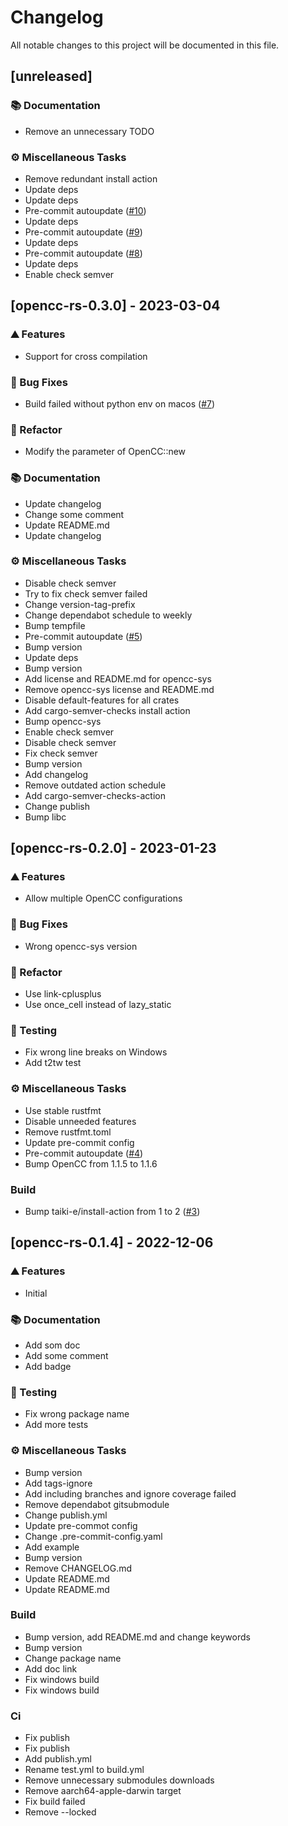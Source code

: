 # Changelog

All notable changes to this project will be documented in this file.

## [unreleased]

### <!-- 3 -->📚 Documentation

- Remove an unnecessary TODO

### <!-- 7 -->⚙️ Miscellaneous Tasks

- Remove redundant install action
- Update deps
- Update deps
- Pre-commit autoupdate ([#10](https://github.com/novel-rs/opencc-rs/issues/10))
- Update deps
- Pre-commit autoupdate ([#9](https://github.com/novel-rs/opencc-rs/issues/9))
- Update deps
- Pre-commit autoupdate ([#8](https://github.com/novel-rs/opencc-rs/issues/8))
- Update deps
- Enable check semver

## [opencc-rs-0.3.0] - 2023-03-04

### <!-- 0 -->⛰️ Features

- Support for cross compilation

### <!-- 1 -->🐛 Bug Fixes

- Build failed without python env on macos ([#7](https://github.com/novel-rs/opencc-rs/issues/7))

### <!-- 2 -->🚜 Refactor

- Modify the parameter of OpenCC::new

### <!-- 3 -->📚 Documentation

- Update changelog
- Change some comment
- Update README.md
- Update changelog

### <!-- 7 -->⚙️ Miscellaneous Tasks

- Disable check semver
- Try to fix check semver failed
- Change version-tag-prefix
- Change dependabot schedule to weekly
- Bump tempfile
- Pre-commit autoupdate ([#5](https://github.com/novel-rs/opencc-rs/issues/5))
- Bump version
- Update deps
- Bump version
- Add license and README.md for opencc-sys
- Remove opencc-sys license and README.md
- Disable default-features for all crates
- Add cargo-semver-checks install action
- Bump opencc-sys
- Enable check semver
- Disable check semver
- Fix check semver
- Bump version
- Add changelog
- Remove outdated action schedule
- Add cargo-semver-checks-action
- Change publish
- Bump libc

## [opencc-rs-0.2.0] - 2023-01-23

### <!-- 0 -->⛰️ Features

- Allow multiple OpenCC configurations

### <!-- 1 -->🐛 Bug Fixes

- Wrong opencc-sys version

### <!-- 2 -->🚜 Refactor

- Use link-cplusplus
- Use once_cell instead of lazy_static

### <!-- 6 -->🧪 Testing

- Fix wrong line breaks on Windows
- Add t2tw test

### <!-- 7 -->⚙️ Miscellaneous Tasks

- Use stable rustfmt
- Disable unneeded features
- Remove rustfmt.toml
- Update pre-commit config
- Pre-commit autoupdate ([#4](https://github.com/novel-rs/opencc-rs/issues/4))
- Bump OpenCC from 1.1.5 to 1.1.6

### Build

- Bump taiki-e/install-action from 1 to 2 ([#3](https://github.com/novel-rs/opencc-rs/issues/3))

## [opencc-rs-0.1.4] - 2022-12-06

### <!-- 0 -->⛰️ Features

- Initial

### <!-- 3 -->📚 Documentation

- Add som doc
- Add some comment
- Add badge

### <!-- 6 -->🧪 Testing

- Fix wrong package name
- Add more tests

### <!-- 7 -->⚙️ Miscellaneous Tasks

- Bump version
- Add tags-ignore
- Add including branches and ignore coverage failed
- Remove dependabot gitsubmodule
- Change publish.yml
- Update pre-commot config
- Change .pre-commit-config.yaml
- Add example
- Bump version
- Remove CHANGELOG.md
- Update README.md
- Update README.md

### Build

- Bump version, add README.md and change keywords
- Bump version
- Change package name
- Add doc link
- Fix windows build
- Fix windows build

### Ci

- Fix publish
- Fix publish
- Add publish.yml
- Rename test.yml to build.yml
- Remove unnecessary submodules downloads
- Remove aarch64-apple-darwin target
- Fix build failed
- Remove --locked
